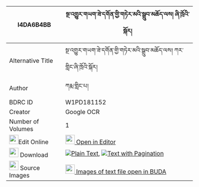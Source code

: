 |I4DA6B4BB|སྔ་འགྱུར་གཡག་ཟེ་དགོན་གྱི་གཏེར་མའི་སྒྲུབ་མཆོད་ལས། ཞི་ཁྲོའི་སྐོར། 
| --- | --- 
|Alternative Title |སྔ་འགྱུར་གཡག་ཟེ་དགོན་གྱི་གཏེར་མའི་སྒྲུབ་མཆོད་ལས། ཀར་གླིང་ཞི་ཁྲོའི་སྐོར།
|Author| ཀརྨ་གླིང་པ།
|BDRC ID | W1PD181152
|Creator | Google OCR
|Number of Volumes| 1
|<img width="25" src="https://img.icons8.com/color/25/000000/edit-property.png">Edit Online| [<img width="25" src="https://avatars.githubusercontent.com/u/45091458?s=200&v=4"> Open in Editor](http://editor.openpecha.org/I4DA6B4BB)
|<img width="25" src="https://img.icons8.com/fluent/48/000000/download-2.png"/>  Download | [![](https://img.icons8.com/color/20/000000/txt.png)Plain Text](https://github.com/Openpecha/I4DA6B4BB/releases/download/v1/nga_gyur_yak_ze_gon_gyi_terma__plain_I4DA6B4BB.zip), [![](https://img.icons8.com/color/20/000000/txt.png)Text with Pagination](https://github.com/Openpecha/I4DA6B4BB/releases/download/v1/nga_gyur_yak_ze_gon_gyi_terma__pages_I4DA6B4BB.zip)
|<img width="25" src="https://img.icons8.com/plasticine/100/000000/pictures-folder.png"/>  Source Images | [<img width="25" src="https://library.bdrc.io/icons/BUDA-small.svg"> Images of text file open in BUDA](https://library.bdrc.io/show/bdr:W1PD181152)
